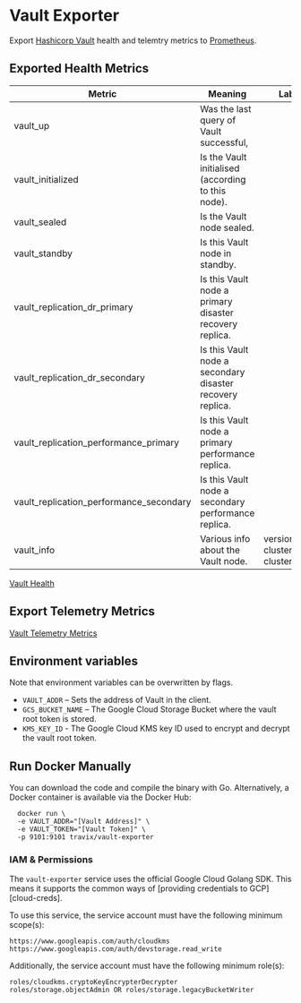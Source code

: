 # Vault Exporter

Export [Hashicorp Vault](https://github.com/hashicorp/vault) health and telemtry metrics to [Prometheus](https://github.com/prometheus/prometheus).

## Exported Health Metrics

| Metric | Meaning | Labels |
| ------ | ------- | ------ |
| vault_up | Was the last query of Vault successful, | |
| vault_initialized | Is the Vault initialised (according to this node). | |
| vault_sealed | Is the Vault node sealed. | |
| vault_standby | Is this Vault node in standby. | |
| vault_replication_dr_primary | Is this Vault node a primary disaster recovery replica. | |
| vault_replication_dr_secondary | Is this Vault node a secondary disaster recovery replica. | |
| vault_replication_performance_primary | Is this Vault node a primary performance replica. | |
| vault_replication_performance_secondary | Is this Vault node a secondary performance replica. | |
| vault_info | Various info about the Vault node. | version, cluster_name, cluster_id |

[Vault Health](https://www.vaultproject.io/api/system/health.html)

## Export Telemetry Metrics
[Vault Telemetry Metrics](https://www.vaultproject.io/api/system/metrics.html)

## Environment variables

Note that environment variables can be overwritten by flags.

* `VAULT_ADDR` – Sets the address of Vault in the client.
* `GCS_BUCKET_NAME` – The Google Cloud Storage Bucket where the vault root token is stored.
* `KMS_KEY_ID` - The Google Cloud KMS key ID used to encrypt and decrypt the vault root token.

## Run Docker Manually
You can download the code and compile the binary with Go. Alternatively, a
Docker container is available via the Docker Hub:

```
  docker run \
  -e VAULT_ADDR="[Vault Address]" \
  -e VAULT_TOKEN="[Vault Token]" \
  -p 9101:9101 travix/vault-exporter
```

### IAM &amp; Permissions

The `vault-exporter` service uses the official Google Cloud Golang SDK. This means
it supports the common ways of [providing credentials to GCP][cloud-creds].

To use this service, the service account must have the following minimum
scope(s):

```text
https://www.googleapis.com/auth/cloudkms
https://www.googleapis.com/auth/devstorage.read_write
```

Additionally, the service account must have the following minimum role(s):

```text
roles/cloudkms.cryptoKeyEncrypterDecrypter
roles/storage.objectAdmin OR roles/storage.legacyBucketWriter
```
